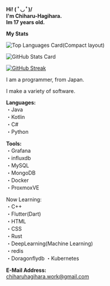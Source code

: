 __Hi! ( ﾟ◡ ﾟ)/  
I'm Chiharu-Hagihara.  
Im 17 years old.__
  
__My Stats__  

![Top Languages Card(Compact layout)](https://github-readme-stats.vercel.app/api/top-langs/?username=Chiharu-Hagihara&layout=compact)

![GitHub Stats Card](https://github-readme-stats.vercel.app/api?username=Chiharu-Hagihara&show_icons=true&count_private=true)

[![GitHub Streak](https://github-readme-streak-stats.herokuapp.com/?user=Chiharu-Hagihara)](https://git.io/streak-stats)

I am a programmer, from Japan.

I make a variety of software.


__Languages:__  
・Java  
・Kotlin  
・C#  
・Python  

__Tools:__  
・Grafana  
・influxdb  
・MySQL  
・MongoDB  
・Docker  
・ProxmoxVE  

Now Learning:   
・C++  
・Flutter(Dart)  
・HTML  
・CSS  
・Rust  
・DeepLearning(Machine Learning)  
・redis  
・Doragonflydb
・Kubernetes  

__E-Mail Address:__  
chiharuhagihara.work@gmail.com

